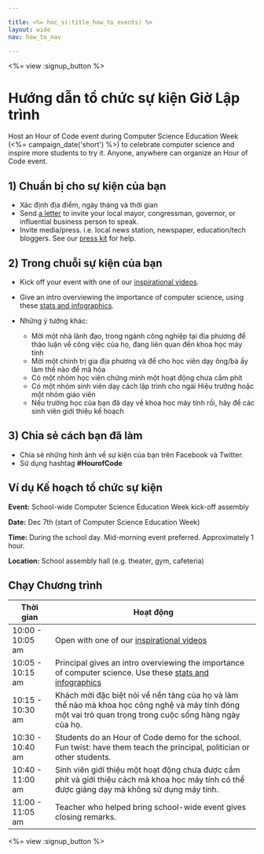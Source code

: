 ```yaml
---

title: <%= hoc_s(:title_how_to_events) %>
layout: wide
nav: how_to_nav

---
```


<%= view :signup_button %>

# Hướng dẫn tổ chức sự kiện Giờ Lập trình

Host an Hour of Code event during Computer Science Education Week (<%= campaign_date('short') %>) to celebrate computer science and inspire more students to try it. Anyone, anywhere can organize an Hour of Code event.

## 1) Chuẩn bị cho sự kiện của bạn

  * Xác định địa điểm, ngày tháng và thời gian
  * Send [a letter](https://docs.google.com/a/code.org/document/d/1eP41sKW7y0qq_JvkRIgZK8dWYICaGRZ4CCDETXa78wY/edit) to invite your local mayor, congressman, governor, or influential business person to speak.
  * Invite media/press. i.e. local news station, newspaper, education/tech bloggers. See our [press kit](<%= resolve_url('/resources/press-kit') %>) for help.

## 2) Trong chuỗi sự kiện của bạn

  * Kick off your event with one of our [inspirational videos](<%= resolve_url('/resources#videos') %>).
  * Give an intro overviewing the importance of computer science, using these [stats and infographics](<%= resolve_url('/resources/stats') %>).   
      
    
  * Những ý tưởng khác: 
      * Mời một nhà lãnh đạo, trong ngành công nghiệp tại địa phương để thảo luận về công việc của họ, đang liên quan đến khoa học máy tính
      * Mời một chính trị gia địa phương và để cho học viên dạy ông/bà ấy làm thế nào để mã hóa
      * Có một nhóm học viên chứng minh một hoạt động chưa cắm phít
      * Có một nhóm sinh viên dạy cách lập trình cho ngài Hiệu trưởng hoặc một nhóm giáo viên
      * Nếu trường học của bạn đã dạy về khoa học máy tính rồi, hãy để các sinh viên giới thiệu kế hoạch

## 3) Chia sẻ cách bạn đã làm

  * Chia sẻ những hình ảnh về sự kiện của bạn trên Facebook và Twitter. 
  * Sử dụng hashtag **#HourofCode**

## Ví dụ Kế hoạch tổ chức sự kiện

**Event:** School-wide Computer Science Education Week kick-off assembly

**Date:** Dec 7th (start of Computer Science Education Week)

**Time:** During the school day. Mid-morning event preferred. Approximately 1 hour.

**Location:** School assembly hall (e.g. theater, gym, cafeteria)   
  


## Chạy Chương trình

| Thời gian        | Hoạt động                                                                                                                                                |
| ---------------- | -------------------------------------------------------------------------------------------------------------------------------------------------------- |
| 10:00 - 10:05 am | Open with one of our [inspirational videos](<%= resolve_url('/resources#videos') %>)                                                                       |
| 10:05 - 10:15 am | Principal gives an intro overviewing the importance of computer science. Use these [stats and infographics](<%= resolve_url('/resources/stats') %>)        |
| 10:15 - 10:30 am | Khách mời đặc biệt nói về nền tảng của họ và làm thế nào mà khoa học công nghệ và máy tính đóng một vai trò quan trọng trong cuộc sống hàng ngày của họ. |
| 10:30 - 10:40 am | Students do an Hour of Code demo for the school. Fun twist: have them teach the principal, politician or other students.                                 |
| 10:40 - 11:00 am | Sinh viên giới thiệu một hoạt động chưa được cắm phít và giới thiệu cách mà khoa học máy tính có thể được giảng dạy mà không sử dụng máy tính.           |
| 11:00 - 11:05 am | Teacher who helped bring school-wide event gives closing remarks.                                                                                        |

<%= view :signup_button %>